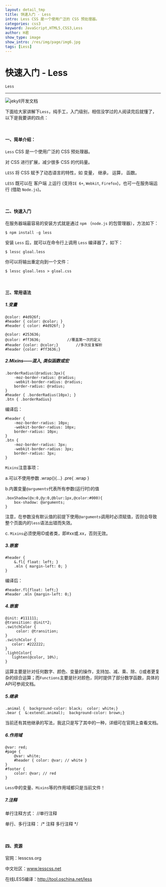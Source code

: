```yaml
---
layout: detail_tmp
title: 快速入门 - Less
intro: Less CSS 是一个使用广泛的 CSS 预处理器。
categories: css3
keyword: JavaScript,HTML5,CSS3,Less
author: H君
show_type: image
show_intro: /res/img/page/img6.jpg
tags: [Less]
---
```



# 快速入门 - Less

`Less`

--- 

![jekyll开发文档](../res/img/page/img6.jpg) 

下面给大家讲解下`Less`，纯手工，入门级别，相信没学过的人阅读完后就懂了，以下是我要讲的四点：

<br />

#### 一、简单介绍：

`Less` CSS 是一个使用广泛的 CSS 预处理器。

对 CSS 进行扩展，减少很多 CSS 的代码量。

`LESS` 将 CSS 赋予了动态语言的特性，如 变量， 继承， 运算， 函数。

`LESS` 既可以在 客户端 上运行 (支持`IE 6+`, `Webkit`, `Firefox`)，也可一在服务端运行 (借助 `Node.js`)。

<br />

#### 二、快速入门

在服务器端最容易的安装方式就是通过 `npm` （`node.js` 的包管理器），方法如下：

	$ npm install -g less

安装 `Less` 后，就可以在命令行上调用 `Less` 编译器了，如下：

	$ lessc gloal.less

你可以将输出重定向到一个文件：
	
	$ lessc gloal.less > gloal.css

<br />

#### 三、常用语法　
	
##### 1.变量
	
	@color: #4d926f; 
	#header { color: @color; }
	#header { color: #4d926f; }

	@color: #253636; 
	@color: #ff3636;     		//覆盖第一次的定义
	#header {color: @color;}        //多次反复解析
	#header {color: #ff3636;}

##### 2.Mixins——混入, 类似函数或宏
	
	.borderRadius(@radius:3px){ 
	    -moz-border-radius: @radius; 
	    -webkit-border-radius: @radius; 
	    border-radius: @radius; 
	} 
	#header { .borderRadius(10px); } 
	.btn { .borderRadius} 

编译后：
	
	#header { 
	    -moz-border-radius: 10px; 
	    -webkit-border-radius: 10px; 
	    border-radius: 10px; 
	} 
	.btn {
	    -moz-border-radius: 3px; 
	    -webkit-border-radius: 3px; 
	    border-radius: 3px; 
	}  

`Mixins`注意事项：

a.可以不使用参数 .wrap(){…} .pre{ .wrap }

b.内置变量`@arguments`代表所有参数(运行时)的值 

	.boxShadow(@x:0,@y:0,@blur:1px,@color:#000){ 
		box-shadow: @arguments; 
	} 

注意，在参数没有默认值的前提下使用`@arguments`调用时必须赋值，否则会导致整个页面内的`less`语法出错而失效。

c. `Mixins`必须使用ID或者类，即#xx或.xx，否则无效。

##### 3.嵌套

	#header { 
	    &.fl{ float: left; }
	    .mln { margin-left: 0; } 
	} 

编译后：

	#header.fl{float: left;} 
	#header .mln {margin-left: 0;}

##### 4.嵌套
	
	@init: #111111; 
	@transition: @init*2; 
	.switchColor { 
	     color: @transition;     
	}
	.switchColor { 
	   color: #222222; 
	}
	.lightColor{
	   lighten(@color, 10%);
	}

运算主要是针对任何数字、颜色、变量的操作，支持加、减、乘、除、()或者更复杂的综合运算；而`Functions`主要是针对颜色，同时提供了部分数学函数，具体的API可参阅文档。

##### 5.继承
	
	.animal {  background-color: black;  color: white;}
	.bear {  &:extend(.animal);  background-color: brown;}

当前还有其他继承的写法，我这只是写了其中的一种，详细可在官网上查看文档。

##### 6.作用域

	@var: red; 
	#page { 
	    @var: white;
	    #header { color: @var; // white } 
	}
	#footer { 
	    color: @var; // red 
	}

`Less`中的变量、`Mixins`等的作用域都只是当前文件！

##### 7.注释

单行注释方式： //单行注释

单行、多行注释： /* 注释 多行注释 */

<br/>

#### 四、资源

官网：lesscss.org

中文社区：www.lesscss.net 

在线LESS编译：http://tool.oschina.net/less